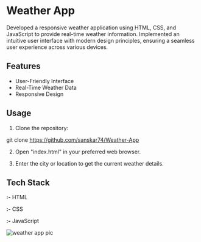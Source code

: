 
# Weather App

Developed a responsive weather application using HTML, CSS, and JavaScript to provide real-time weather
information. Implemented an intuitive user interface with modern design principles, ensuring a seamless user experience
across various devices.

## Features

- User-Friendly Interface
- Real-Time Weather Data
- Responsive Design


## Usage

1. Clone the repository:

git clone https://github.com/sanskar74/Weather-App

2. Open "index.html" in your preferred web browser.

3. Enter the city or location to get the current weather details.
## Tech Stack

**:-**  HTML

**:-**  CSS

**:-**  JavaScript


![weather app pic](https://github.com/sanskar74/Weather-App/assets/117890001/bc7117ec-a100-45c7-a7d3-fed756169597)

